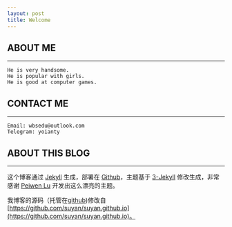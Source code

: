 ```yaml
---
layout: post
title: Welcome 
---
```


## ABOUT ME
	
---
	He is very handsome.
	He is popular with girls.
	He is good at computer games.

	
	

## CONTACT ME
---
	Email: wbsedu@outlook.com
	Telegram: yoianty




## ABOUT THIS BLOG
---

这个博客通过 [Jekyll](http://jekyllrb.com/) 生成，部署在 [Github](https://pages.github.com)，主题基于 [3-Jekyll](https://github.com/P233/3-Jekyll) 修改生成，非常感谢 [Peiwen Lu](https://github.com/P233) 开发出这么漂亮的主题。

我博客的源码（托管在[github](https://github.com/wbsedu/wbsedu.github.io))修改自[https://github.com/suyan/suyan.github.io](https://github.com/suyan/suyan.github.io)。